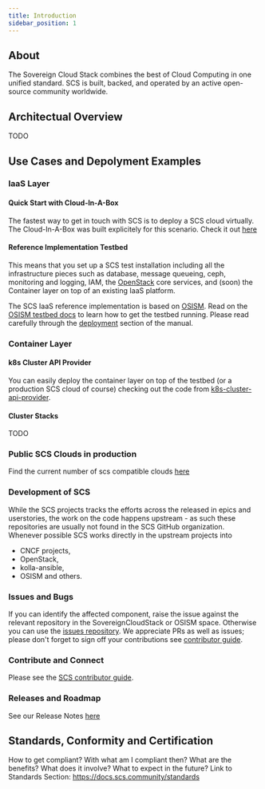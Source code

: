 ```yaml
---
title: Introduction
sidebar_position: 1
---
```


## About

The Sovereign Cloud Stack combines the best of Cloud Computing in one unified standard.
SCS is built, backed, and operated by an active open-source community worldwide.

## Architectual Overview

TODO

## Use Cases and Depolyment Examples

### IaaS Layer

#### Quick Start with Cloud-In-A-Box

The fastest way to get in touch with SCS is to deploy a SCS cloud virtually. The Cloud-In-A-Box was built explicitely for this scenario. Check it out [here](/docs/iaas/guides/deploy-guide/examples/cloud-in-a-box)

#### Reference Implementation Testbed

This means that you set up a SCS test installation including all the infrastructure
pieces such as database, message queueing, ceph, monitoring and logging, IAM, the
[OpenStack](https://openstack.org/) core services, and (soon) the Container layer
on top of an existing IaaS platform.

The SCS IaaS reference implementation is based on [OSISM](https://osism.tech/). Read on the
[OSISM testbed docs](https://docs.osism.de/testbed/) to learn how to get the
testbed running. Please read carefully through the
[deployment](https://docs.osism.de/testbed/deployment.html) section of the
manual.

### Container Layer

#### k8s Cluster API Provider

You can easily deploy the container layer on top of the testbed (or a production
SCS cloud of course) checking out the code from
[k8s-cluster-api-provider](https://github.com/SovereignCloudStack/k8s-cluster-api-provider/).

#### Cluster Stacks

TODO

### Public SCS Clouds in production

Find the current number of scs compatible clouds [here](https://docs.scs.community/standards/certification/overview#compliant-cloud-environments)

### Development of SCS

While the SCS projects tracks the efforts across the released in epics and userstories, the work on the code happens upstream - as such these repositories are usually not found in the SCS GitHub organization. Whenever possible SCS works directly in the upstream projects into

- CNCF projects,
- OpenStack,
- kolla-ansible,
- OSISM and others.

### Issues and Bugs

If you can identify the affected component, raise the issue against the relevant repository in the SovereignCloudStack or OSISM space. Otherwise you can use the [issues repository](https://github.com/SovereignCloudStack/issues). We appreciate PRs as well as issues; please don't forget to sign off your contributions see [contributor guide](https://docs.scs.community/community).

### Contribute and Connect

Please see the [SCS contributor guide](https://docs.scs.community/community).

### Releases and Roadmap

See our Release Notes [here](https://docs.scs.community/docs/category/releases)

## Standards, Conformity and Certification

How to get compliant? With what am I compliant then? What are the benefits? What does it involve? What to expect in the future? Link to Standards Section: <https://docs.scs.community/standards>
